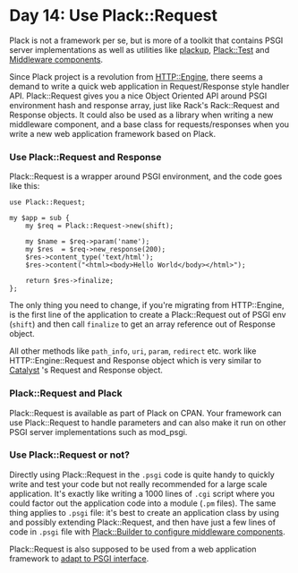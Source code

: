 # Day 14: Use Plack::Request

Plack is not a framework per se, but is more of a toolkit that contains PSGI server implementations as well as utilities like [plackup](http://advent.plackperl.org/2009/12/day-3-using-plackup.html), [Plack::Test](http://advent.plackperl.org/2009/12/day-13-use-placktest-to-test-your-application.html) and [Middleware components](http://advent.plackperl.org/2009/12/day-10-using-plack-middleware.html). 

Since Plack project is a revolution from [HTTP::Engine](http://search.cpan.org/perldoc?HTTP::Engine), there seems a demand to write a quick web application in Request/Response style handler API. Plack::Request gives you a nice Object Oriented API around PSGI environment hash and response array, just like Rack's Rack::Request and Response objects. It could also be used as a library when writing a new middleware component, and a base class for requests/responses when you write a new web application framework based on Plack.

### Use Plack::Request and Response

Plack::Request is a wrapper around PSGI environment, and the code goes like this:

    use Plack::Request;
    
    my $app = sub {
        my $req = Plack::Request->new(shift);
        
        my $name = $req->param('name');
        my $res  = $req->new_response(200);
        $res->content_type('text/html');
        $res->content("<html><body>Hello World</body></html>");
        
        return $res->finalize;
    };

The only thing you need to change, if you're migrating from HTTP::Engine, is the first line of the application to create a Plack::Request out of PSGI env (`shift`) and then call `finalize` to get an array reference out of Response object.

All other methods like `path_info`, `uri`, `param`, `redirect` etc. work like HTTP::Engine::Request and Response object which is very similar to [Catalyst](http://search.cpan.org/dist/Catalyst-Runtime) 's Request and Response object.

### Plack::Request and Plack

Plack::Request is available as part of Plack on CPAN. Your framework can use Plack::Request to handle parameters and can also make it run on other PSGI server implementations such as mod_psgi.

### Use Plack::Request or not?

Directly using Plack::Request in the `.psgi` code is quite handy to quickly write and test your code but not really recommended for a large scale application. It's exactly like writing a 1000 lines of `.cgi` script where you could factor out the application code into a module (`.pm` files). The same thing applies to `.psgi` file: it's best to create an application class by using and possibly extending Plack::Request, and then have just a few lines of code in `.psgi` file with [Plack::Builder to configure middleware components](http://advent.plackperl.org/2009/12/day-11-using-plackbuilder.html).

Plack::Request is also supposed to be used from a web application framework to [adapt to PSGI interface](http://advent.plackperl.org/2009/12/day-8-adapting-web-frameworks-to-psgi.html).